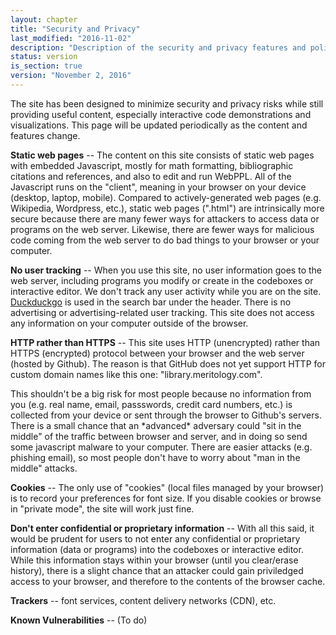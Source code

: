 ```yaml
---
layout: chapter
title: "Security and Privacy"
last_modified: "2016-11-02"
description: "Description of the security and privacy features and policies for this site."
status: version
is_section: true
version: "November 2, 2016"
---
```


The site has been designed to minimize security and privacy risks while still providing useful content, especially interactive code demonstrations and visualizations.  This page will be updated periodically as the content and features change.

**Static web pages** -- The content on this site consists of static web pages with embedded Javascript, mostly for math formatting, bibliographic citations and references, and also to edit and run WebPPL.  All of the Javascript runs on the "client", meaning in your browser on your device (desktop, laptop, mobile). Compared to actively-generated web pages (e.g. Wikipedia, Wordpress, etc.), static web pages (".html") are intrinsically more secure because there are many fewer ways for attackers to access data or programs on the web server.  Likewise, there are fewer ways for malicious code coming from the web server to do bad things to your browser or your computer.

**No user tracking** -- When you use this site, no user information goes to the web server, including programs you modify or create in the codeboxes or interactive editor.  We don't track any user activity while you are on the site. [Duckduckgo](https://duckduckgo.com/privacy) is used in the search bar under the header. There is no advertising or advertising-related user tracking. This site does not access any information on your computer outside of the browser.

**HTTP rather than HTTPS** -- This site uses HTTP (unencrypted) rather than HTTPS (encrypted) protocol between your browser and the web server (hosted by Github). The reason is that GitHub does not yet support HTTP for   custom domain names like this one: "library.meritology.com".  

<p class = "note">This shouldn't be a big risk for most people because no information from you (e.g. real name, email, passswords, credit card numbers, etc.) is collected from your device or sent through the browser to Github's servers.  There is a small chance that an *advanced* adversary could "sit in the middle" of the traffic between browser and server, and in doing so send some javascript malware to your computer.  There are easier attacks (e.g. phishing email), so most people don't have to worry about "man in the middle" attacks.</p>

**Cookies** -- The only use of "cookies" (local files managed by your browser) is to record your preferences for font size.  If you disable cookies or browse in "private mode", the site will work just fine.

**Don't enter confidential or proprietary information** -- With all this said, it would be prudent for users to not enter any confidential or proprietary information (data or programs) into the codeboxes or interactive editor.  While this information stays within your browser (until you clear/erase history), there is a slight chance that an attacker could gain priviledged access to your browser, and therefore to the contents of the browser cache.

<div class="work_in_progress" markdown="1">

**Trackers** -- font services, content delivery networks (CDN), etc.

**Known Vulnerabilities** -- (To do)

</div>
